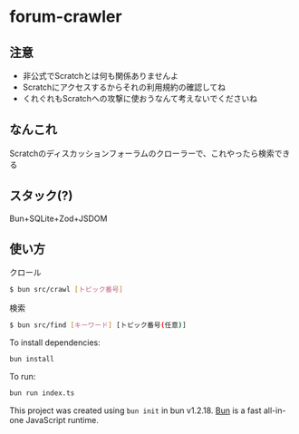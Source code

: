 # forum-crawler

## 注意
- 非公式でScratchとは何も関係ありませんよ
- Scratchにアクセスするからそれの利用規約の確認してね
- くれぐれもScratchへの攻撃に使おうなんて考えないでくださいね

## なんこれ
Scratchのディスカッションフォーラムのクローラーで、これやったら検索できる

## スタック(?)
Bun+SQLite+Zod+JSDOM

## 使い方
クロール
```bash
$ bun src/crawl [トピック番号]
```
検索
```bash
$ bun src/find [キーワード] [トピック番号(任意)]
```

To install dependencies:

```bash
bun install
```

To run:

```bash
bun run index.ts
```

This project was created using `bun init` in bun v1.2.18. [Bun](https://bun.sh) is a fast all-in-one JavaScript runtime.
